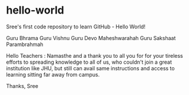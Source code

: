 # hello-world
Sree's first code repository to learn GitHub - Hello World!

Guru Bhrama
Guru Vishnu
Guru Devo Maheshwarahah
Guru Sakshaat Parambrahmah

Hello Teachers : Namasthe and a thank you to all you for for your tireless efforts to spreading knowledge to all of us, who couldn't join a great institution like JHU, but still can avail same instructions and access to learning sitting far away from campus.

Thanks, Sree
